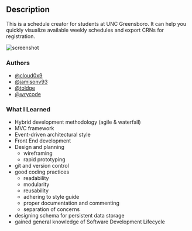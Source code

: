 ## Description

This is a schedule creator for students at UNC Greensboro. It can help
you quickly visualize available weekly schedules and export CRNs for
registration.

![screenshot](screenshot.png)

### Authors
- [@cloud0x9](https://github.com/cloud0x9)
- [@jamisonv93](https://github.com/jamisonv93)
- [@toldge](https://github.com/toldge)
- [@wrycode](https://github.com/wrycode)

### What I Learned

- Hybrid development methodology (agile & waterfall)
- MVC framework
- Event-driven architectural style
- Front End development
- Design and planning
  - wireframing
  - rapid prototyping
- git and version control
- good coding practices
  - readability
  - modularity
  - reusability
  - adhering to style guide
  - proper documentation and commenting
  - separation of concerns
- designing schema for persistent data storage
- gained general knowledge of Software Development Lifecycle
